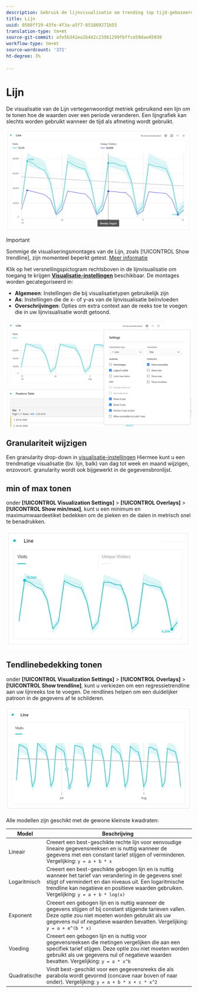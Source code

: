 ```yaml
---
description: Gebruik de lijnvisualisatie om trending (op tijd-gebaseerde) gegevensreeksen af te schilderen
title: Lijn
uuid: 0508ff29-43fe-4f3a-a5f7-051869271b55
translation-type: tm+mt
source-git-commit: afe5b341ea1b442c23561299fbffce59dae45930
workflow-type: tm+mt
source-wordcount: '371'
ht-degree: 3%

---
```



# Lijn

De visualisatie van de Lijn vertegenwoordigt metriek gebruikend een lijn om te tonen hoe de waarden over een periode veranderen. Een lijngrafiek kan slechts worden gebruikt wanneer de tijd als afmeting wordt gebruikt.

![Lijnvisualisatie](assets/line-viz.png)

>[!IMPORTANT]
>
>Sommige de visualiseringsmontages van de Lijn, zoals [!UICONTROL Show trendline], zijn momenteel beperkt getest. [Meer informatie](https://docs.adobe.com/content/help/nl-NL/analytics/landing/an-releases.html)

Klik op het versnellingspictogram rechtsboven in de lijnvisualisatie om toegang te krijgen [**Visualisatie-instellingen**](freeform-analysis-visualizations.md) beschikbaar. De montages worden gecategoriseerd in:

* **Algemeen**: Instellingen die bij visualisatietypen gebruikelijk zijn
* **As**: Instellingen die de x- of y-as van de lijnvisualisatie beïnvloeden
* **Overschrijvingen**: Opties om extra context aan de reeks toe te voegen die in uw lijnvisualisatie wordt getoond.

![Visualisatie-instellingen](assets/viz-settings-modal.png)

## Granulariteit wijzigen

Een granularity drop-down in [visualisatie-instellingen](freeform-analysis-visualizations.md) Hiermee kunt u een trendmatige visualisatie (bv. lijn, balk) van dag tot week en maand wijzigen, enzovoort. granularity wordt ook bijgewerkt in de gegevensbronlijst.

## min of max tonen

onder **[!UICONTROL Visualization Settings]** > **[!UICONTROL Overlays]** > **[!UICONTROL Show min/max]**, kunt u een minimum en maximumwaardeetiket bedekken om de pieken en de dalen in metrisch snel te benadrukken.

![min./max. weergeven](assets/min-max-labels.png)

## Tendlinebedekking tonen

onder **[!UICONTROL Visualization Settings]** > **[!UICONTROL Overlays]** > **[!UICONTROL Show trendline]**, kunt u verkiezen om een regressietrendline aan uw lijnreeks toe te voegen. De rendlines helpen om een duidelijker patroon in de gegevens af te schilderen.

![Lineaire trendlijn](assets/show-linear-trendline.png)

Alle modellen zijn geschikt met de gewone kleinste kwadraten:

| Model | Beschrijving |
|---|---|
| Lineair | Creeert een best-geschikte rechte lijn voor eenvoudige lineaire gegevensreeksen en is nuttig wanneer de gegevens met een constant tarief stijgen of verminderen. Vergelijking: `y = a + b * x` |
| Logaritmisch | Creeert een best-geschikte gebogen lijn en is nuttig wanneer het tarief van verandering in de gegevens snel stijgt of vermindert en dan niveaus uit. Een logaritmische trendline kan negatieve en positieve waarden gebruiken. Vergelijking: `y = a + b * log(x)` |
| Exponent | Creeert een gebogen lijn en is nuttig wanneer de gegevens stijgen of bij constant stijgende tarieven vallen. Deze optie zou niet moeten worden gebruikt als uw gegevens nul of negatieve waarden bevatten. Vergelijking: `y = a + e^(b * x)` |
| Voeding | Creeert een gebogen lijn en is nuttig voor gegevensreeksen die metingen vergelijken die aan een specifiek tarief stijgen. Deze optie zou niet moeten worden gebruikt als uw gegevens nul of negatieve waarden bevatten. Vergelijking: `y = a * x^b` |
| Quadratische | Vindt best-geschikt voor een gegevensreeks die als parabola wordt gevormd (concave naar boven of naar onder). Vergelijking: `y = a + b * x + c * x^2` |
